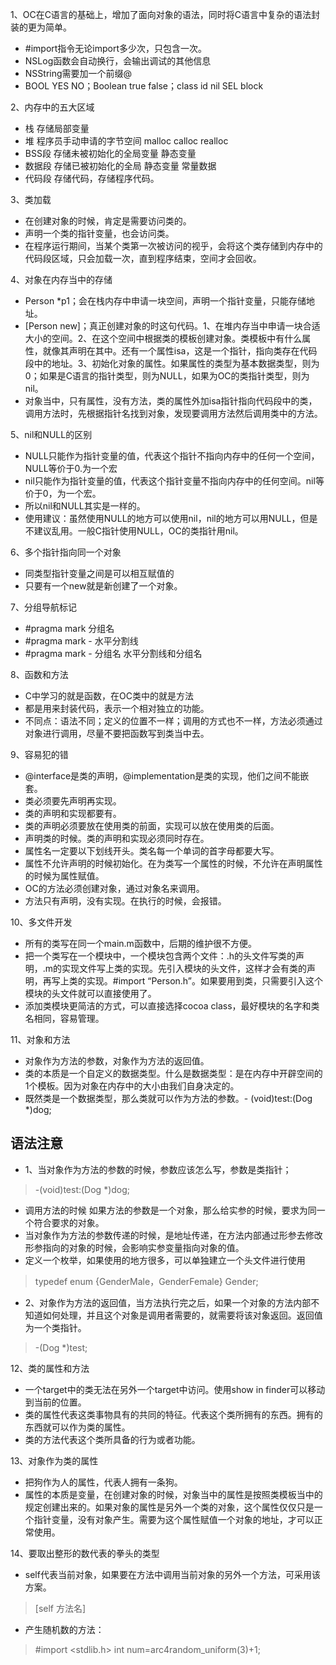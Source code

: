 1、OC在C语言的基础上，增加了面向对象的语法，同时将C语言中复杂的语法封装的更为简单。
- #import指令无论import多少次，只包含一次。
- NSLog函数会自动换行，会输出调试的其他信息
- NSString需要加一个前缀@
- BOOL YES NO；Boolean true false；class id nil SEL block

2、内存中的五大区域
- 栈 存储局部变量
- 堆 程序员手动申请的字节空间 malloc calloc realloc
- BSS段 存储未被初始化的全局变量 静态变量
- 数据段 存储已被初始化的全局 静态变量 常量数据
- 代码段 存储代码，存储程序代码。

3、类加载
- 在创建对象的时候，肯定是需要访问类的。
- 声明一个类的指针变量，也会访问类。
- 在程序运行期间，当某个类第一次被访问的视乎，会将这个类存储到内存中的代码段区域，只会加载一次，直到程序结束，空间才会回收。

4、对象在内存当中的存储
- Person *p1；会在栈内存中申请一块空间，声明一个指针变量，只能存储地址。
- [Person new]；真正创建对象的时这句代码。1、在堆内存当中申请一块合适大小的空间。2、在这个空间中根据类的模板创建对象。类模板中有什么属性，就像其声明在其中。还有一个属性isa，这是一个指针，指向类存在代码段中的地址。3、初始化对象的属性。如果属性的类型为基本数据类型，则为0；如果是C语言的指针类型，则为NULL，如果为OC的类指针类型，则为nil。
- 对象当中，只有属性，没有方法，类的属性外加isa指针指向代码段中的类，调用方法时，先根据指针名找到对象，发现要调用方法然后调用类中的方法。

5、nil和NULL的区别
- NULL只能作为指针变量的值，代表这个指针不指向内存中的任何一个空间，NULL等价于0.为一个宏
- nil只能作为指针变量的值，代表这个指针变量不指向内存中的任何空间。nil等价于0，为一个宏。
- 所以nil和NULL其实是一样的。
- 使用建议：虽然使用NULL的地方可以使用nil，nil的地方可以用NULL，但是不建议乱用。一般C指针使用NULL，OC的类指针用nil。 

6、多个指针指向同一个对象
- 同类型指针变量之间是可以相互赋值的
- 只要有一个new就是新创建了一个对象。

7、分组导航标记
- #pragma mark 分组名
- #pragma mark - 水平分割线
- #pragma mark - 分组名 水平分割线和分组名

8、函数和方法
- C中学习的就是函数，在OC类中的就是方法
- 都是用来封装代码，表示一个相对独立的功能。
- 不同点：语法不同；定义的位置不一样；调用的方式也不一样，方法必须通过对象进行调用，尽量不要把函数写到类当中去。

9、容易犯的错
- @interface是类的声明，@implementation是类的实现，他们之间不能嵌套。
- 类必须要先声明再实现。
- 类的声明和实现都要有。
- 类的声明必须要放在使用类的前面，实现可以放在使用类的后面。
- 声明类的时候。类的声明和实现必须同时存在。
- 属性名一定要以下划线开头。类名每一个单词的首字母都要大写。
- 属性不允许声明的时候初始化。在为类写一个属性的时候，不允许在声明属性的时候为属性赋值。
- OC的方法必须创建对象，通过对象名来调用。
- 方法只有声明，没有实现。在执行的时候，会报错。

10、多文件开发
- 所有的类写在同一个main.m函数中，后期的维护很不方便。
- 把一个类写在一个模块中，一个模块包含两个文件：.h的头文件写类的声明，.m的实现文件写上类的实现。先引入模块的头文件，这样才会有类的声明，再写上类的实现。#import “Person.h”。如果要用到类，只需要引入这个模块的头文件就可以直接使用了。
- 添加类模块更简洁的方式，可以直接选择cocoa class，最好模块的名字和类名相同，容易管理。

11、对象和方法
- 对象作为方法的参数，对象作为方法的返回值。
- 类的本质是一个自定义的数据类型。什么是数据类型：是在内存中开辟空间的1个模板。因为对象在内存中的大小由我们自身决定的。
- 既然类是一个数据类型，那么类就可以作为方法的参数。- (void)test:(Dog *)dog;

语法注意
---------------
- 1、当对象作为方法的参数的时候，参数应该怎么写，参数是类指针；
> -(void)test:(Dog *)dog;
- 调用方法的时候 如果方法的参数是一个对象，那么给实参的时候，要求为同一个符合要求的对象。
- 当对象作为方法的参数传递的时候，是地址传递，在方法内部通过形参去修改形参指向的对象的时候，会影响实参变量指向对象的值。
- 定义一个枚举，如果使用的地方很多，可以单独建立一个头文件进行使用
> typedef enum {GenderMale，GenderFemale} Gender;
- 2、对象作为方法的返回值，当方法执行完之后，如果一个对象的方法内部不知道如何处理，并且这个对象是调用者需要的，就需要将该对象返回。返回值为一个类指针。
> -(Dog *)test;

12、类的属性和方法
- 一个target中的类无法在另外一个target中访问。使用show in finder可以移动到当前的位置。
- 类的属性代表这类事物具有的共同的特征。代表这个类所拥有的东西。拥有的东西就可以作为类的属性。
- 类的方法代表这个类所具备的行为或者功能。

13、对象作为类的属性
- 把狗作为人的属性，代表人拥有一条狗。
- 属性的本质是变量，在创建对象的时候，对象当中的属性是按照类模板当中的规定创建出来的。如果对象的属性是另外一个类的对象，这个属性仅仅只是一个指针变量，没有对象产生。需要为这个属性赋值一个对象的地址，才可以正常使用。

14、要取出整形的数代表的拳头的类型
- self代表当前对象，如果要在方法中调用当前对象的另外一个方法，可采用该方案。
> [self 方法名]
- 产生随机数的方法：
> #import <stdlib.h>
> int num=arc4random_uniform(3)+1;